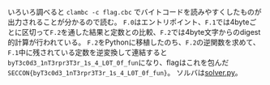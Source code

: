 いろいろ調べると `clambc -c flag.cbc` でバイトコードを読みやすくしたものが出力されることが分かるので読む。
`F.0`はエントリポイント、`F.1`では4byteごとに区切って`F.2`を通した結果と定数との比較、`F.2`では4byte文字からのdigest的計算が行われている。
`F.2`をPythonに移植したのち、`F.2`の逆関数を求めて、`F.1`中に残されている定数を逆変換して連結すると`byT3c0d3_1nT3rpr3T3r_1s_4_L0T_0f_fun`になり、flagはこれを包んだ`SECCON{byT3c0d3_1nT3rpr3T3r_1s_4_L0T_0f_fun}`。
ソルバは[solver.py](solver.py)。

